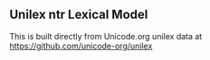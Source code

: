 Unilex ntr Lexical Model
----------------------

This is built directly from Unicode.org unilex data at
https://github.com/unicode-org/unilex
